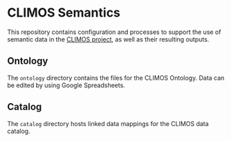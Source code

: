 # CLIMOS Semantics

This repository contains configuration and processes to support the use of semantic data in the 
[CLIMOS project](https://climos-project.eu/), as well as their resulting outputs.

## Ontology

The `ontology` directory contains the files for the CLIMOS Ontology. Data can be edited by using Google Spreadsheets.

## Catalog

The `catalog` directory hosts linked data mappings for the CLIMOS data catalog.
